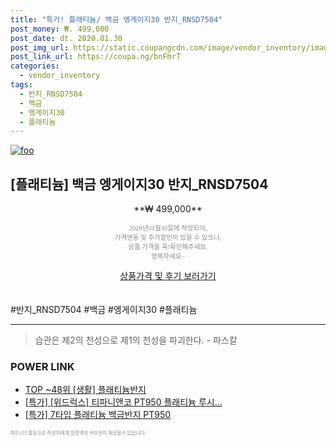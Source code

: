 ```yaml
--- 
title: "특가! 플래티늄/ 백금 엥게이지30 반지_RNSD7504" 
post_money: ₩. 499,000 
post_date: dt. 2020.01.30 
post_img_url: https://static.coupangcdn.com/image/vendor_inventory/images/2015/11/04/15/4/0c44fce3-944e-46d6-911a-ac1b99440f88.jpg 
post_link_url: https://coupa.ng/bnFmrT 
categories: 
  - vendor_inventory 
tags: 
  - 반지_RNSD7504 
  - 백금 
  - 엥게이지30 
  - 플래티늄 
--- 
```

[![foo](https://static.coupangcdn.com/image/vendor_inventory/images/2015/11/04/15/4/0c44fce3-944e-46d6-911a-ac1b99440f88.jpg)](https://coupa.ng/bnFmrT) 

## [플래티늄] 백금 엥게이지30 반지_RNSD7504 
<p style="text-align: center;">**₩ 499,000**</p> 
<p style="text-align: center;"><span style="color: #898c8f; font-family: Georgia,Times,serif; font-size: 0.75em;">2020년01월30일에 작성되어, <br>가격변동 및 추가할인이 있을 수 있으니,<br> 상품 가격을 꼭!확인해주세요.<br>행복하세요~</span> 
</p>	 
<div markdown="0" style="text-align: center;"><a href="https://coupa.ng/bnFmrT" class="btn btn--success">상품가격 및 후기 보러가기</a></div> 
<br><br> 
  #반지_RNSD7504 #백금 #엥게이지30 #플래티늄 
<hr> 

> 습관은 제2의 천성으로 제1의 천성을 파괴한다. - 파스칼 


### POWER LINK

* <a href="https://blog.naver.com/an0733/221789627637" target="_blank"> TOP ~48위 [생활] 플래티늄반지</a>
* <a href="https://blog.naver.com/sakai111/221789825050" target="_blank">[특가] [위드럭스] 티파니앤코 PT950 플래티늄 루시...</a>
* <a href="https://blog.naver.com/santokki14/221790403442" target="_blank">[특가] 7타입 플래티늄 백금반지 PT950</a>

<span style="color: #898c8f; font-family: Georgia,Times,serif; font-size: 0.55em;">파트너스활동으로 작성자에게 일정액의 커미션이 제공될수 있습니다.</span> 
